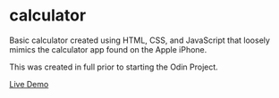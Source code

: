 # calculator

Basic calculator created using HTML, CSS, and JavaScript that loosely mimics
the calculator app found on the Apple iPhone.

This was created in full prior to starting the Odin Project.

[Live Demo](https://zacharykowal.github.io/calculator/)
